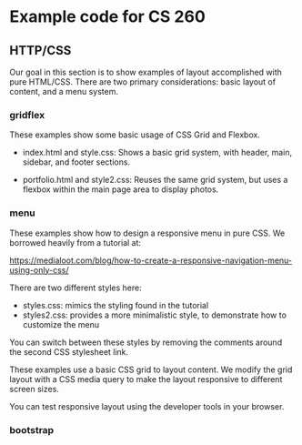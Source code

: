 # Example code for CS 260

## HTTP/CSS

Our goal in this section is to show examples of layout accomplished with pure HTML/CSS. There are two
primary considerations: basic layout of content, and a menu system.

### gridflex

These examples show some basic usage of CSS Grid and Flexbox.

* index.html and style.css: Shows a basic grid system, with header,
  main, sidebar, and footer sections.

* portfolio.html and style2.css: Reuses the same grid system, but uses
  a flexbox within the main page area to display photos.

### menu

These examples show how to design a responsive menu in pure CSS. We
borrowed heavily from a tutorial at:

https://medialoot.com/blog/how-to-create-a-responsive-navigation-menu-using-only-css/

There are two different styles here:

* styles.css: mimics the styling found in the tutorial
* styles2.css: provides a more minimalistic style, to demonstrate how to customize the menu

You can switch between these styles by removing the comments around
the second CSS stylesheet link.

These examples use a basic CSS grid to layout content. We modify the grid layout with
a CSS media query to make the layout responsive to different screen sizes.

You can test responsive layout using the developer tools in your browser.

### bootstrap



